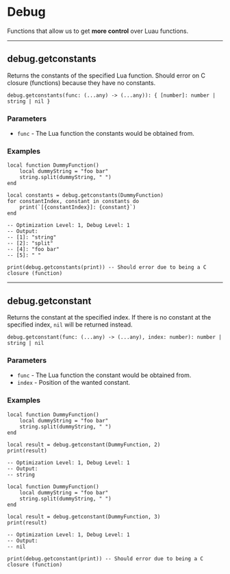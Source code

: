 # Debug

Functions that allow us to get **more control** over Luau functions.

---

## debug.getconstants

Returns the constants of the specified Lua function. Should error on C closure (functions) because they have no constants.

```luau
debug.getconstants(func: (...any) -> (...any)): { [number]: number | string | nil }
```

### Parameters

- `func` - The Lua function the constants would be obtained from.

### Examples

```luau
local function DummyFunction()
    local dummyString = "foo bar"
    string.split(dummyString, " ")
end

local constants = debug.getconstants(DummyFunction)
for constantIndex, constant in constants do
    print(`[{constantIndex}]: {constant}`)
end

-- Optimization Level: 1, Debug Level: 1
-- Output:
-- [1]: "string"
-- [2]: "split"
-- [4]: "foo bar"
-- [5]: " "
```

```luau
print(debug.getconstants(print)) -- Should error due to being a C closure (function)
```

---

## debug.getconstant

Returns the constant at the specified index. If there is no constant at the specified index, `nil` will be returned instead.

```luau
debug.getconstant(func: (...any) -> (...any), index: number): number | string | nil
```

### Parameters

- `func` - The Lua function the constant would be obtained from.
- `index` - Position of the wanted constant.

### Examples

```luau
local function DummyFunction()
    local dummyString = "foo bar"
    string.split(dummyString, " ")
end

local result = debug.getconstant(DummyFunction, 2)
print(result)

-- Optimization Level: 1, Debug Level: 1
-- Output:
-- string
```

```luau
local function DummyFunction()
    local dummyString = "foo bar"
    string.split(dummyString, " ")
end

local result = debug.getconstant(DummyFunction, 3)
print(result)

-- Optimization Level: 1, Debug Level: 1
-- Output:
-- nil
```


```luau
print(debug.getconstant(print)) -- Should error due to being a C closure (function)
```

